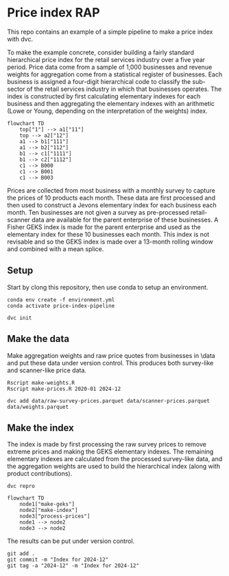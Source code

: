 # Price index RAP

This repo contains an example of a simple pipeline to make a price index with dvc.

To make the example concrete, consider building a fairly standard hierarchical price index for the retail services
industry over a five year period. Price data come from a sample of 1,000 businesses and revenue weights for
aggregation come from a statistical register of businesses.
Each business is assigned a four-digit hierarchical code to classify the sub-sector
of the retail services industry in which that businesses operates. The index is
constructed by first calculating elementary indexes for each business and then
aggregating the elementary indexes with an arithmetic (Lowe or Young, depending
on the interpretation of the weights) index.

```mermaid
flowchart TD
    top["1"] --> a1["11"]
    top --> a2["12"]
    a1 --> b1["111"]
    a1 --> b2["112"]
    b1 --> c1["1111"]
    b1 --> c2["1112"]
    c1 --> B000
    c1 --> B001
    c1 --> B003
```

Prices are collected from most business with a monthly survey to capture the prices
of 10 products each month. These data are first processed and then used to construct
a Jevons elementary index for each business each month. Ten businesses are not
given a survey as pre-processed retail-scanner data are available for the parent enterprise of
these businesses. A Fisher GEKS index is made for the parent enterprise and used as the
elementary index for these 10 businesses each month. This index is not revisable and
so the GEKS index is made over a 13-month rolling window and combined with a mean splice.

## Setup

Start by clong this repository, then use conda to setup an environment.

```
conda env create -f environment.yml
conda activate price-index-pipeline

dvc init
```

## Make the data

Make aggregation weights and raw price quotes from businesses in \data and put
these data under version control. This produces both survey-like and
scanner-like price data.

```
Rscript make-weights.R
Rscript make-prices.R 2020-01 2024-12

dvc add data/raw-survey-prices.parquet data/scanner-prices.parquet data/weights.parquet
```

## Make the index

The index is made by first processing the raw survey prices to remove
extreme prices and making the GEKS elementary indexes. The remaining elementary
indexes are calculated from the processed survey-like data, and the aggregation
weights are used to build the hierarchical index (along with product contributions).

```
dvc repro
```

```mermaid
flowchart TD
    node1["make-geks"]
    node2["make-index"]
    node3["process-prices"]
    node1 --> node2
    node3 --> node2
```

The results can be put under version control.

```
git add .
git commit -m "Index for 2024-12"
git tag -a "2024-12" -m "Index for 2024-12"
```

